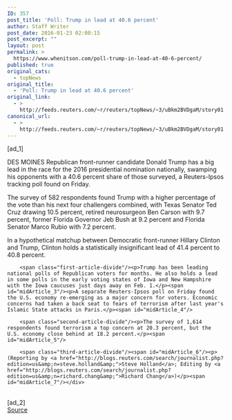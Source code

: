 ```yaml
---
ID: 357
post_title: 'Poll: Trump in lead at 40.6 percent'
author: Staff Writer
post_date: 2016-01-23 02:00:15
post_excerpt: ""
layout: post
permalink: >
  https://www.whenitson.com/poll-trump-in-lead-at-40-6-percent/
published: true
original_cats:
  - topNews
original_title:
  - 'Poll: Trump in lead at 40.6 percent'
original_link:
  - >
    http://feeds.reuters.com/~r/reuters/topNews/~3/uBkm2BVDgaM/story01.htm
canonical_url:
  - >
    http://feeds.reuters.com/~r/reuters/topNews/~3/uBkm2BVDgaM/story01.htm
---
```

 [ad_1]
<br><div id="articleText">
<span id="midArticle_start"/>

<span class="focusParagraph" readability="6"><p><span class="articleLocation">DES MOINES</span> Republican front-runner candidate Donald Trump has a big lead in the race for the 2016 presidential nomination nationally, swamping his opponents with a 40.6 percent share of those surveyed, a Reuters-Ipsos tracking poll found on Friday.</p></span><span id="midArticle_0"/><p>The survey of 582 respondents found Trump with a higher percentage of the vote than his next four challengers combined, with Texas Senator Ted Cruz drawing 10.5 percent, retired neurosurgeon Ben Carson with 9.7 percent, former Florida Governor Jeb Bush at 9.2 percent and Florida Senator Marco Rubio with 7.2 percent.</p><span id="midArticle_1"/><p>In a hypothetical matchup between Democratic front-runner Hillary Clinton and Trump, Clinton holds a statistically insignificant lead of 41.4 percent to 40.8 percent.</p><span id="midArticle_2"/>
        
        <span class="first-article-divide"/><p>Trump has been leading national polls of Republican voters for months. He also holds a lead in some polls in the early voting states of Iowa and New Hampshire with the Iowa caucuses just days away on Feb. 1.</p><span id="midArticle_3"/><p>A separate Reuters-Ipsos poll on Friday found the U.S. economy re-emerging as a major concern for voters. Economic concerns had taken a back seat to fears of terrorism after last year's Islamic State attacks in Paris.</p><span id="midArticle_4"/>
        
        <span class="second-article-divide"/><p>The survey of 1,614 respondents found terrorism a top concern at 20.3 percent, but the U.S. economy close behind at 18.2 percent.</p><span id="midArticle_5"/>
        
        <span class="third-article-divide"/><span id="midArticle_6"/><p> (Reporting by <a href="http://blogs.reuters.com/search/journalist.php?edition=us&amp;n=steve.holland&amp;">Steve Holland</a>; Editing by <a href="http://blogs.reuters.com/search/journalist.php?edition=us&amp;n=richard.chang&amp;">Richard Chang</a>)</p><span id="midArticle_7"/></div>
<br>[ad_2]
<br><a href="http://feeds.reuters.com/~r/reuters/topNews/~3/uBkm2BVDgaM/story01.htm">Source </a>